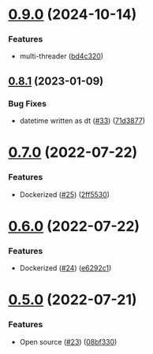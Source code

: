 # [0.9.0](https://github.com/thecyberworld/portscout/compare/v0.8.1...v0.9.0) (2024-10-14)


### Features

* multi-threader ([bd4c320](https://github.com/thecyberworld/portscout/commit/bd4c3205d0ee3440bd69147ea0474f91985a09f3))



## [0.8.1](https://github.com/thecyberworld/portscout/compare/v0.7.0...v0.8.1) (2023-01-09)


### Bug Fixes

* datetime written as dt ([#33](https://github.com/thecyberworld/portscout/issues/33)) ([71d3877](https://github.com/thecyberworld/portscout/commit/71d387794f9345f96b554bdfabc5e83da8f9ecd6))



# [0.7.0](https://github.com/thecyberworld/portscout/compare/v0.6.0...v0.7.0) (2022-07-22)


### Features

* Dockerized ([#25](https://github.com/thecyberworld/portscout/issues/25)) ([2ff5530](https://github.com/thecyberworld/portscout/commit/2ff553075eb7289472b201df7371f1d158a1a9b0))



# [0.6.0](https://github.com/thecyberworld/portscout/compare/v0.5.0...v0.6.0) (2022-07-22)


### Features

* Dockerized ([#24](https://github.com/thecyberworld/portscout/issues/24)) ([e6292c1](https://github.com/thecyberworld/portscout/commit/e6292c1caa42b3e73ce26716048ec5096031e411))



# [0.5.0](https://github.com/thecyberworld/portscout/compare/v0.4.0...v0.5.0) (2022-07-21)


### Features

* Open source ([#23](https://github.com/thecyberworld/portscout/issues/23)) ([08bf330](https://github.com/thecyberworld/portscout/commit/08bf3303eff2ab74b4bc95f3f27db22c72210402))



